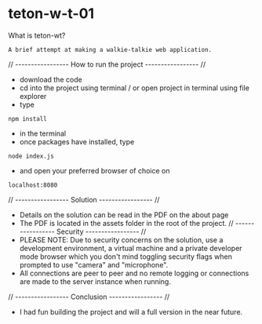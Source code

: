 # teton-w-t-01
What is teton-wt?
```
A brief attempt at making a walkie-talkie web application.
```
// ----------------- How to run the project ----------------- //
- download the code
- cd into the project using terminal / or open project in terminal using file explorer
- type 
```
npm install
```
- in the terminal 
- once packages have installed, type 
```
node index.js
```
- and open your preferred browser of choice on 
```
localhost:8080
```
// ----------------- Solution ----------------- //
- Details on the solution can be read in the PDF on the about page
- The PDF is located in the assets folder in the root of the project.
// ----------------- Security ----------------- //
- PLEASE NOTE: Due to security concerns on the solution, use a development environment, a virtual machine and a private developer mode browser which you don't mind toggling security flags when prompted to use "camera" and "microphone". 
- All connections are peer to peer and no remote logging or connections are made to the server instance when running.

// ----------------- Conclusion ----------------- //
- I had fun building the project and will a full version in the near future.
